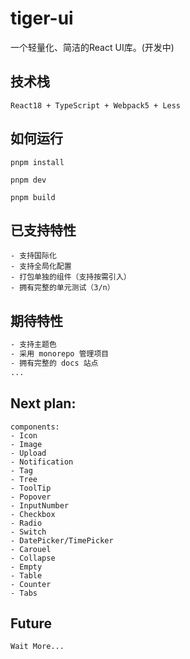 # tiger-ui
一个轻量化、简洁的React UI库。(开发中)

## 技术栈
```text
React18 + TypeScript + Webpack5 + Less
```

## 如何运行
``` shell
pnpm install

pnpm dev

pnpm build
```

## 已支持特性
```text
- 支持国际化
- 支持全局化配置
- 打包单独的组件（支持按需引入）
- 拥有完整的单元测试（3/n）
```

## 期待特性
```txt
- 支持主题色
- 采用 monorepo 管理项目
- 拥有完整的 docs 站点
...
```

## Next plan:
```text
components:
- Icon
- Image
- Upload
- Notification
- Tag
- Tree
- ToolTip
- Popover
- InputNumber
- Checkbox
- Radio
- Switch
- DatePicker/TimePicker
- Carouel
- Collapse
- Empty
- Table
- Counter
- Tabs
```

## Future
```text
Wait More...
```
